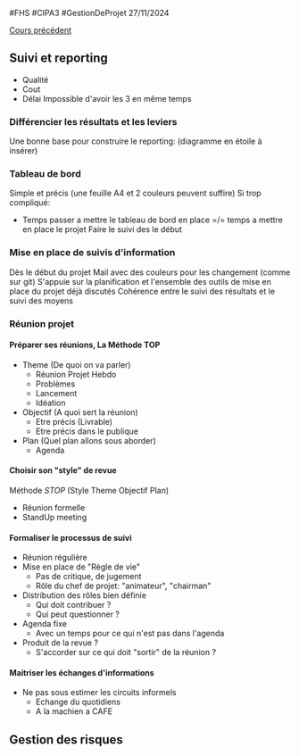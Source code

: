 #FHS #CIPA3 #GestionDeProjet
27/11/2024

[Cours précédent](Gestion%20de%20projet%20Cours%202.md)
## Suivi et reporting
- Qualité
- Cout
- Délai
Impossible d'avoir les 3 en même temps
### Différencier les **résultats** et les **leviers**
Une bonne base pour construire le reporting:
(diagramme en étoile à insérer)

### Tableau de bord
Simple et précis (une feuille A4 et 2 couleurs peuvent suffire)
Si trop compliqué:
- Temps passer a mettre le tableau de bord en place =/= temps a mettre en place le projet
Faire le suivi des le début
### Mise en place de suivis d'information
Dès le début du projet
Mail avec des couleurs pour les changement (comme sur git)
S'appuie sur la planification et l'ensemble des outils de mise en place du projet déjà discutés
Cohérence entre le suivi des résultats et le suivi des moyens
### Réunion projet
#### Préparer ses réunions, La Méthode TOP
- Theme (De quoi on va parler)
	- Réunion Projet Hebdo
	- Problèmes
	- Lancement
	- Idéation
- Objectif (A quoi sert la réunion)
	- Etre précis (Livrable)
	- Etre précis dans le publique
- Plan (Quel plan allons sous aborder)
	- Agenda
#### Choisir son "style" de revue
Méthode *STOP* (Style Theme Objectif Plan)
- Réunion formelle
- StandUp meeting
#### Formaliser le processus de suivi
- Réunion régulière
- Mise en place de "Règle de vie"
	- Pas de critique, de jugement
	- Rôle du chef de projet: "animateur", "chairman"
- Distribution des rôles bien définie
	- Qui doit contribuer ?
	- Qui peut questionner ?
- Agenda fixe
	- Avec un temps pour ce qui n'est pas dans l'agenda
- Produit de la revue ?
	- S'accorder sur ce qui doit "sortir" de la réunion ?
#### Maitriser les échanges d'informations
- Ne pas sous estimer les circuits informels
	- Echange du quotidiens
	- A la machien a CAFE
## Gestion des risques